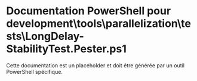 # Documentation PowerShell pour development\tools\parallelization\tests\LongDelay-StabilityTest.Pester.ps1

Cette documentation est un placeholder et doit être générée par un outil PowerShell spécifique.
